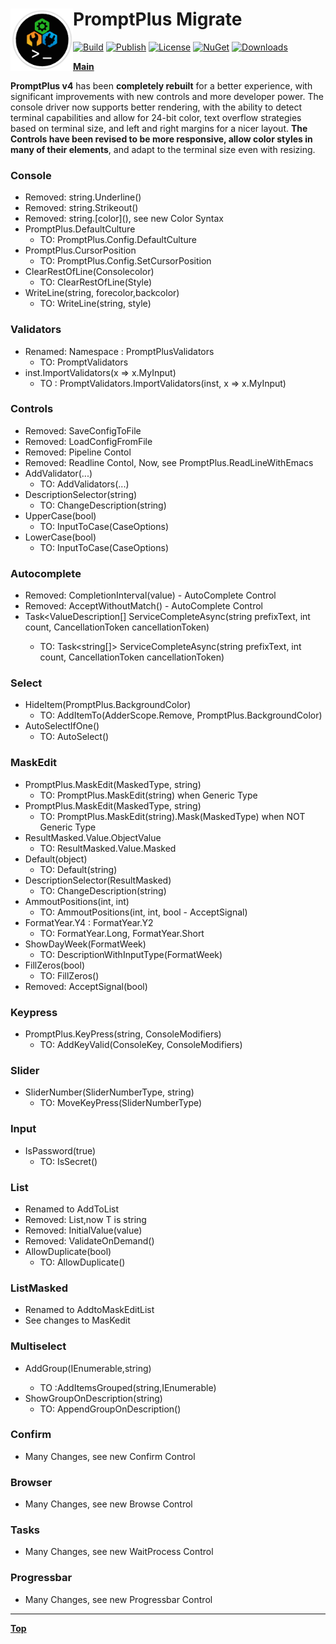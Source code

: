# <img align="left" width="100" height="100" src="./images/icon.png">PromptPlus Migrate

[![Build](https://github.com/FRACerqueira/PromptPlus/workflows/Build/badge.svg)](https://github.com/FRACerqueira/PromptPlus/actions/workflows/build.yml)
[![Publish](https://github.com/FRACerqueira/PromptPlus/actions/workflows/publish.yml/badge.svg)](https://github.com/FRACerqueira/PromptPlus/actions/workflows/publish.yml)
[![License](https://img.shields.io/github/license/FRACerqueira/PromptPlus)](https://github.com/FRACerqueira/PromptPlus/blob/master/LICENSE)
[![NuGet](https://img.shields.io/nuget/v/PromptPlus)](https://www.nuget.org/packages/PromptPlus/)
[![Downloads](https://img.shields.io/nuget/dt/PromptPlus)](https://www.nuget.org/packages/PromptPlus/)

[**Main**](index.md#table-of-contents)  

**PromptPlus v4** has been **completely rebuilt** for a better experience, with significant improvements with new controls and more developer power. The console driver now supports better rendering, with the ability to detect terminal capabilities and allow for 24-bit color, text overflow strategies based on terminal size, and left and right margins for a nicer layout.
**The Controls have been revised to be more responsive, allow color styles in many of their elements**, and adapt to the terminal size even with resizing.

### Console

- Removed: string.Underline()
- Removed: string.Strikeout()
- Removed: string.\[color\](), see new Color Syntax
- PromptPlus.DefaultCulture 
  - TO: PromptPlus.Config.DefaultCulture
- PromptPlus.CursorPosition 
  - TO: PromptPlus.Config.SetCursorPosition
- ClearRestOfLine(Consolecolor)
  - TO: ClearRestOfLine(Style)
- WriteLine(string, forecolor,backcolor)
  - TO: WriteLine(string, style)

### Validators

- Renamed: Namespace : PromptPlusValidators
  - TO: PromptValidators  
- inst.ImportValidators(x => x.MyInput)
  - TO : PromptValidators.ImportValidators(inst, x => x.MyInput)

### Controls

- Removed: SaveConfigToFile
- Removed: LoadConfigFromFile
- Removed: Pipeline Contol
- Removed: Readline Contol, Now, see PromptPlus.ReadLineWithEmacs
- AddValidator(...)
    - TO: AddValidators(...)
- DescriptionSelector(string) 
  - TO: ChangeDescription(string)
- UpperCase(bool)
  - TO: InputToCase(CaseOptions)
- LowerCase(bool)
  - TO: InputToCase(CaseOptions)
  
### Autocomplete

- Removed: CompletionInterval(value) - AutoComplete Control
- Removed: AcceptWithoutMatch() - AutoComplete Control
- Task<ValueDescription<string>[] ServiceCompleteAsync(string prefixText, int count, CancellationToken cancellationToken)
  - TO: Task<string[]> ServiceCompleteAsync(string prefixText, int count, CancellationToken cancellationToken)

### Select
 
- HideItem(PromptPlus.BackgroundColor) 
  - TO: AddItemTo(AdderScope.Remove, PromptPlus.BackgroundColor)
- AutoSelectIfOne() 
  - TO: AutoSelect()

### MaskEdit    

- PromptPlus.MaskEdit(MaskedType, string)
  - TO: PromptPlus.MaskEdit(string) when Generic Type
- PromptPlus.MaskEdit(MaskedType, string)
  - TO: PromptPlus.MaskEdit(string).Mask(MaskedType) when NOT Generic Type
- ResultMasked.Value.ObjectValue
  - TO: ResultMasked.Value.Masked
- Default(object)
  - TO: Default(string)
- DescriptionSelector(ResultMasked) 
  - TO: ChangeDescription(string)
- AmmoutPositions(int, int)   
  - TO: AmmoutPositions(int, int, bool - AcceptSignal)
- FormatYear.Y4 : FormatYear.Y2 
    - TO: FormatYear.Long, FormatYear.Short
- ShowDayWeek(FormatWeek) 
  - TO: DescriptionWithInputType(FormatWeek)
- FillZeros(bool) 
  - TO: FillZeros()
- Removed: AcceptSignal(bool)
 
### Keypress  

- PromptPlus.KeyPress(string, ConsoleModifiers)
  - TO: AddKeyValid(ConsoleKey, ConsoleModifiers)

### Slider

- SliderNumber(SliderNumberType, string)
  - TO: MoveKeyPress(SliderNumberType)

### Input

- IsPassword(true)
  - TO: IsSecret()

### List 

- Renamed to AddToList
- Removed: List<T>,now T is string
- Removed: InitialValue(value)
- Removed: ValidateOnDemand()
- AllowDuplicate(bool) 
  - TO: AllowDuplicate()
 
### ListMasked 

- Renamed to AddtoMaskEditList
- See changes to MasKedit

### Multiselect

- AddGroup(IEnumerable<T>,string)
  - TO :AddItemsGrouped(string,IEnumerable<T>)
- ShowGroupOnDescription(string)
  - TO: AppendGroupOnDescription()

### Confirm

- Many Changes, see new Confirm Control

### Browser

- Many Changes, see new Browse Control

### Tasks

- Many Changes, see new WaitProcess Control

### Progressbar

- Many Changes, see new Progressbar Control

- - - 
[**Top**](#promptplus-migrate)

